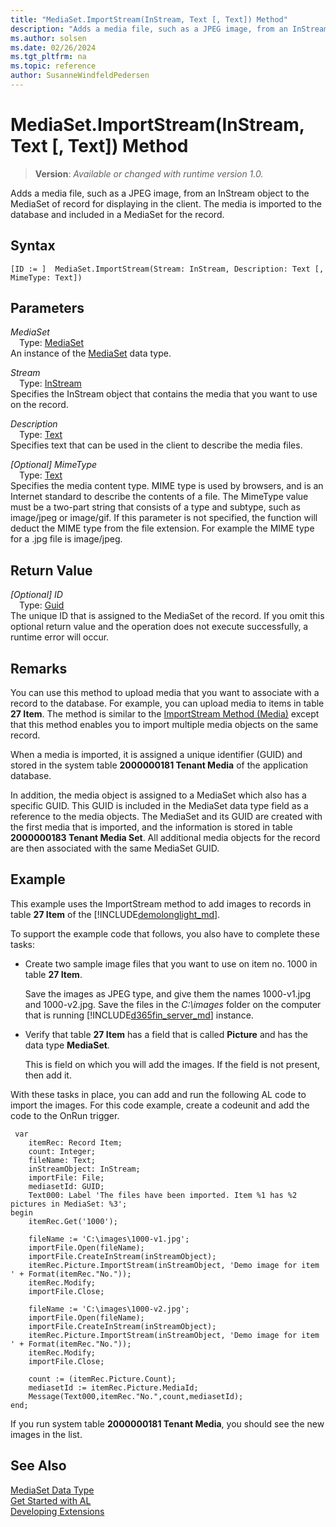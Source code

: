```yaml
---
title: "MediaSet.ImportStream(InStream, Text [, Text]) Method"
description: "Adds a media file, such as a JPEG image, from an InStream object to the MediaSet of record for displaying in the client."
ms.author: solsen
ms.date: 02/26/2024
ms.tgt_pltfrm: na
ms.topic: reference
author: SusanneWindfeldPedersen
---
```

[//]: # (START>DO_NOT_EDIT)
[//]: # (IMPORTANT:Do not edit any of the content between here and the END>DO_NOT_EDIT.)
[//]: # (Any modifications should be made in the .xml files in the ModernDev repo.)
# MediaSet.ImportStream(InStream, Text [, Text]) Method
> **Version**: _Available or changed with runtime version 1.0._

Adds a media file, such as a JPEG image, from an InStream object to the MediaSet of record for displaying in the client. The media is imported to the database and included in a MediaSet for the record.


## Syntax
```AL
[ID := ]  MediaSet.ImportStream(Stream: InStream, Description: Text [, MimeType: Text])
```
## Parameters
*MediaSet*  
&emsp;Type: [MediaSet](mediaset-data-type.md)  
An instance of the [MediaSet](mediaset-data-type.md) data type.  

*Stream*  
&emsp;Type: [InStream](../instream/instream-data-type.md)  
Specifies the InStream object that contains the media that you want to use on the record.  

*Description*  
&emsp;Type: [Text](../text/text-data-type.md)  
Specifies text that can be used in the client to describe the media files.  

*[Optional] MimeType*  
&emsp;Type: [Text](../text/text-data-type.md)  
Specifies the media content type. MIME type is used by browsers, and is an Internet standard to describe the contents of a file. The MimeType value must be a two-part string that consists of a type and subtype, such as image/jpeg or image/gif. If this parameter is not specified, the function will deduct the MIME type from the file extension. For example the MIME type for a .jpg file is image/jpeg.  


## Return Value
*[Optional] ID*  
&emsp;Type: [Guid](../guid/guid-data-type.md)  
The unique ID that is assigned to the MediaSet of the record. If you omit this optional return value and the operation does not execute successfully, a runtime error will occur.  


[//]: # (IMPORTANT: END>DO_NOT_EDIT)

## Remarks  
 You can use this method to upload media that you want to associate with a record to the database. For example, you can upload media to items in table **27 Item**. The method is similar to the [ImportStream Method \(Media\)](../../methods-auto/media/media-importstream-instream-text-text-method.md) except that this method enables you to import multiple media objects on the same record.  

When a media is imported, it is assigned a unique identifier \(GUID\) and stored in the system table **2000000181 Tenant Media** of the application database.

In addition, the media object is assigned to a MediaSet which also has a specific GUID. This GUID is included in the MediaSet data type field as a reference to the media objects. The MediaSet and its GUID are created with the first media that is imported, and the information is stored in table **2000000183 Tenant Media Set**. All additional media objects for the record are then associated with the same MediaSet GUID.

## Example  
 This example uses the ImportStream method to add images to records in table **27 Item** of the [!INCLUDE[demolonglight_md](../../includes/demolonglight_md.md)].

 To support the example code that follows, you also have to complete these tasks:  

- Create two sample image files that you want to use on item no. 1000 in table **27 Item**.

  Save the images as JPEG type, and give them the names 1000-v1.jpg and  1000-v2.jpg. Save the files in the *C:\images* folder on the computer that is running [!INCLUDE[d365fin_server_md](../../includes/d365fin_server_md.md)] instance.

- Verify that table **27 Item** has a field that is called **Picture** and has the data type **MediaSet**.

  This is field on which you will add the images. If the field is not present, then add it.

With these tasks in place, you can add and run the following AL code to import the images. For this code example, create a codeunit and add the code to the OnRun trigger.  

```al
 var
    itemRec: Record Item;
    count: Integer;
    fileName: Text;
    inStreamObject: InStream;
    importFile: File;
    mediasetId: GUID;
    Text000: Label 'The files have been imported. Item %1 has %2 pictures in MediaSet: %3';
begin
    itemRec.Get('1000');
    
    fileName := 'C:\images\1000-v1.jpg';
    importFile.Open(fileName);  
    importFile.CreateInStream(inStreamObject);  
    itemRec.Picture.ImportStream(inStreamObject, 'Demo image for item ' + Format(itemRec."No."));  
    itemRec.Modify;  
    importFile.Close;  
    
    fileName := 'C:\images\1000-v2.jpg';
    importFile.Open(fileName);  
    importFile.CreateInStream(inStreamObject);  
    itemRec.Picture.ImportStream(inStreamObject, 'Demo image for item ' + Format(itemRec."No."));  
    itemRec.Modify;  
    importFile.Close;
    
    count := (itemRec.Picture.Count);
    mediasetId := itemRec.Picture.MediaId;  
    Message(Text000,itemRec."No.",count,mediasetId);  
end;
```  

If you run system table **2000000181 Tenant Media**, you should see the new images in the list.
## See Also
[MediaSet Data Type](mediaset-data-type.md)  
[Get Started with AL](../../devenv-get-started.md)  
[Developing Extensions](../../devenv-dev-overview.md)